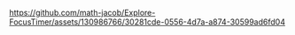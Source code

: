 https://github.com/math-jacob/Explore-FocusTimer/assets/130986766/30281cde-0556-4d7a-a874-30599ad6fd04
